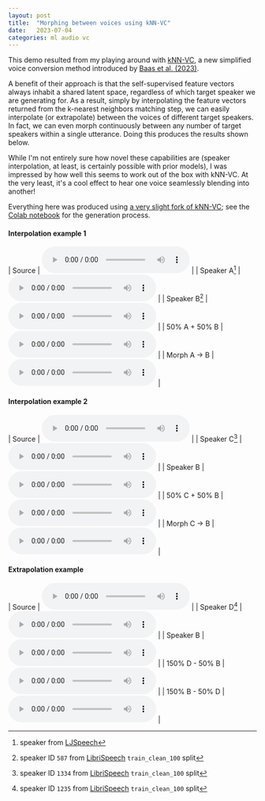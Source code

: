 ```yaml
---
layout: post
title:  "Morphing between voices using kNN-VC"
date:   2023-07-04
categories: ml audio vc
---
```


This demo resulted from my playing around with [kNN-VC][knn-vc], a new simplified voice conversion method introduced by [Baas et al. (2023)][orig-paper].

A benefit of their approach is that the self-supervised feature vectors always inhabit a shared latent space, regardless of which target speaker we are generating for. As a result, simply by interpolating the feature vectors returned from the k-nearest neighbors matching step, we can easily interpolate (or extrapolate) between the voices of different target speakers. In fact, we can even morph continuously between any number of target speakers within a single utterance. Doing this produces the results shown below.

While I'm not entirely sure how novel these capabilities are (speaker interpolation, at least, is certainly possible with prior models), I was impressed by how well this seems to work out of the box with kNN-VC. At the very least, it's a cool effect to hear one voice seamlessly blending into another!

Everything here was produced using [a very slight fork of kNN-VC][my-fork]; see the [Colab notebook][notebook] for the generation process.

#### Interpolation example 1

| Source | <audio controls src="/post_assets/2023-07-04-knn-vc-morph/source.wav"></audio> |
| Speaker A[^A] | <audio controls src="/post_assets/2023-07-04-knn-vc-morph/lj.wav"></audio> |
| Speaker B[^B] | <audio controls src="/post_assets/2023-07-04-knn-vc-morph/587.wav"></audio> |
| 50% A + 50% B | <audio controls src="/post_assets/2023-07-04-knn-vc-morph/lj_587_midpoint.wav"></audio> |
| Morph A -> B | <audio controls src="/post_assets/2023-07-04-knn-vc-morph/lj_to_587.wav"></audio> |

#### Interpolation example 2

| Source | <audio controls src="/post_assets/2023-07-04-knn-vc-morph/source.wav"></audio> |
| Speaker C[^C] | <audio controls src="/post_assets/2023-07-04-knn-vc-morph/1334.wav"></audio> |
| Speaker B | <audio controls src="/post_assets/2023-07-04-knn-vc-morph/587.wav"></audio> |
| 50% C + 50% B | <audio controls src="/post_assets/2023-07-04-knn-vc-morph/1334_587_midpoint.wav"></audio> |
| Morph C -> B | <audio controls src="/post_assets/2023-07-04-knn-vc-morph/1334_to_587.wav"></audio> |

#### Extrapolation example

| Source | <audio controls src="/post_assets/2023-07-04-knn-vc-morph/source.wav"></audio> |
| Speaker D[^D] | <audio controls src="/post_assets/2023-07-04-knn-vc-morph/1235.wav"></audio> |
| Speaker B | <audio controls src="/post_assets/2023-07-04-knn-vc-morph/587.wav"></audio> |
| 150% D - 50% B | <audio controls src="/post_assets/2023-07-04-knn-vc-morph/1235_extrap_from_587.wav"></audio> |
| 150% B - 50% D | <audio controls src="/post_assets/2023-07-04-knn-vc-morph/587_extrap_from_1235.wav"></audio> |


[^A]: speaker from [LJSpeech][ljspeech]
[^B]: speaker ID `587` from [LibriSpeech][librispeech] `train_clean_100` split
[^C]: speaker ID `1334` from [LibriSpeech][librispeech] `train_clean_100` split
[^D]: speaker ID `1235` from [LibriSpeech][librispeech] `train_clean_100` split

[knn-vc]: https://bshall.github.io/knn-vc/
[orig-paper]: https://arxiv.org/pdf/2305.18975.pdf
[my-fork]: https://github.com/eccheng/knn-vc
[notebook]: https://colab.research.google.com/github/eccheng/knn-vc/blob/master/knnvc_interpolation.ipynb
[ljspeech]: https://keithito.com/LJ-Speech-Dataset/
[librispeech]: https://www.openslr.org/12
